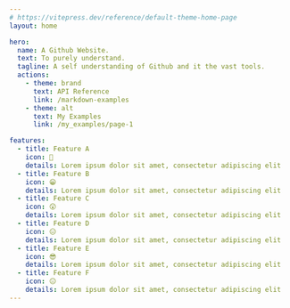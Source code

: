 ```yaml
---
# https://vitepress.dev/reference/default-theme-home-page
layout: home

hero:
  name: A Github Website. 
  text: To purely understand.
  tagline: A self understanding of Github and it the vast tools. 
  actions:
    - theme: brand
      text: API Reference
      link: /markdown-examples
    - theme: alt
      text: My Examples
      link: /my_examples/page-1

features:
  - title: Feature A
    icon: 🥸
    details: Lorem ipsum dolor sit amet, consectetur adipiscing elit
  - title: Feature B
    icon: 😁
    details: Lorem ipsum dolor sit amet, consectetur adipiscing elit
  - title: Feature C
    icon: 😲
    details: Lorem ipsum dolor sit amet, consectetur adipiscing elit
  - title: Feature D
    icon: 😑
    details: Lorem ipsum dolor sit amet, consectetur adipiscing elit
  - title: Feature E
    icon: 😎
    details: Lorem ipsum dolor sit amet, consectetur adipiscing elit
  - title: Feature F
    icon: 😐
    details: Lorem ipsum dolor sit amet, consectetur adipiscing elit
---
```


